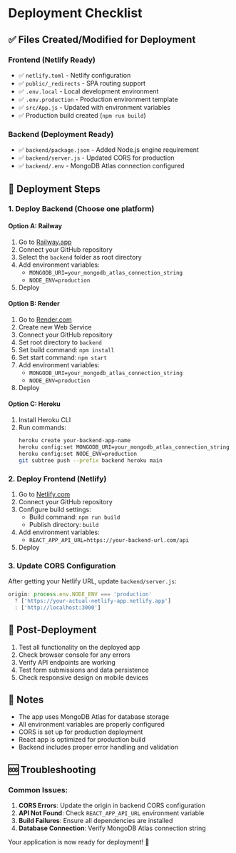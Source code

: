 # Deployment Checklist

## ✅ Files Created/Modified for Deployment

### Frontend (Netlify Ready)
- ✅ `netlify.toml` - Netlify configuration
- ✅ `public/_redirects` - SPA routing support
- ✅ `.env.local` - Local development environment
- ✅ `.env.production` - Production environment template
- ✅ `src/App.js` - Updated with environment variables
- ✅ Production build created (`npm run build`)

### Backend (Deployment Ready)
- ✅ `backend/package.json` - Added Node.js engine requirement
- ✅ `backend/server.js` - Updated CORS for production
- ✅ `backend/.env` - MongoDB Atlas connection configured

## 🚀 Deployment Steps

### 1. Deploy Backend (Choose one platform)

#### Option A: Railway
1. Go to [Railway.app](https://railway.app)
2. Connect your GitHub repository
3. Select the `backend` folder as root directory
4. Add environment variables:
   - `MONGODB_URI=your_mongodb_atlas_connection_string`
   - `NODE_ENV=production`
5. Deploy

#### Option B: Render
1. Go to [Render.com](https://render.com)
2. Create new Web Service
3. Connect your GitHub repository
4. Set root directory to `backend`
5. Set build command: `npm install`
6. Set start command: `npm start`
7. Add environment variables:
   - `MONGODB_URI=your_mongodb_atlas_connection_string`
   - `NODE_ENV=production`
8. Deploy

#### Option C: Heroku
1. Install Heroku CLI
2. Run commands:
   ```bash
   heroku create your-backend-app-name
   heroku config:set MONGODB_URI=your_mongodb_atlas_connection_string
   heroku config:set NODE_ENV=production
   git subtree push --prefix backend heroku main
   ```

### 2. Deploy Frontend (Netlify)

1. Go to [Netlify.com](https://netlify.com)
2. Connect your GitHub repository
3. Configure build settings:
   - Build command: `npm run build`
   - Publish directory: `build`
4. Add environment variables:
   - `REACT_APP_API_URL=https://your-backend-url.com/api`
5. Deploy

### 3. Update CORS Configuration

After getting your Netlify URL, update `backend/server.js`:
```javascript
origin: process.env.NODE_ENV === 'production' 
  ? ['https://your-actual-netlify-app.netlify.app'] 
  : ['http://localhost:3000']
```

## 🔧 Post-Deployment

1. Test all functionality on the deployed app
2. Check browser console for any errors
3. Verify API endpoints are working
4. Test form submissions and data persistence
5. Check responsive design on mobile devices

## 📝 Notes

- The app uses MongoDB Atlas for database storage
- All environment variables are properly configured
- CORS is set up for production deployment
- React app is optimized for production build
- Backend includes proper error handling and validation

## 🆘 Troubleshooting

### Common Issues:
1. **CORS Errors**: Update the origin in backend CORS configuration
2. **API Not Found**: Check `REACT_APP_API_URL` environment variable
3. **Build Failures**: Ensure all dependencies are installed
4. **Database Connection**: Verify MongoDB Atlas connection string

Your application is now ready for deployment! 🎉
